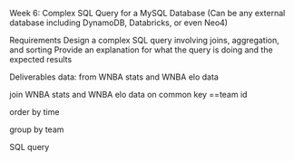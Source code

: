 Week 6: Complex SQL Query for a MySQL Database (Can be any external database including DynamoDB, Databricks, or even Neo4)

Requirements
Design a complex SQL query involving joins, aggregation, and sorting
Provide an explanation for what the query is doing and the expected results


Deliverables
data: from WNBA stats and WNBA elo data

join WNBA stats and WNBA elo data on common key ==team id

order by time

group by team

SQL query





